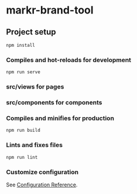 # markr-brand-tool

## Project setup
```
npm install
```

### Compiles and hot-reloads for development
```
npm run serve
```

### src/views for pages
### src/components for components

### Compiles and minifies for production
```
npm run build
```

### Lints and fixes files
```
npm run lint
```

### Customize configuration
See [Configuration Reference](https://cli.vuejs.org/config/).
